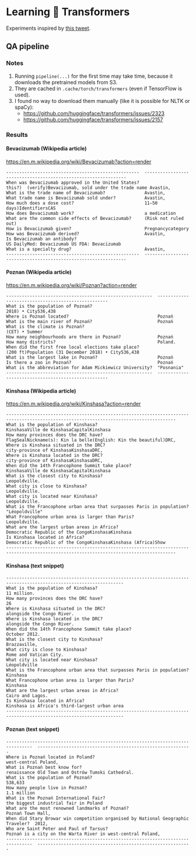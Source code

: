 # Learning 🤗 Transformers

Experiments inspired by [this tweet](https://twitter.com/jmcimula/status/1213623492807135234/photo/1).

## QA pipeline

### Notes

1. Running `pipeline(...)` for the first time may take time, because
   it downloads the pretrained models from S3.
2. They are cached in `.cache/torch/transformers` (even if TensorFlow is
   used).
3. I found no way to download them manually (like it is possible for NLTK
   or spaCy):
   - https://github.com/huggingface/transformers/issues/2323
   - https://github.com/huggingface/transformers/issues/2157

### Results

#### Bevacizumab (Wikipedia article)

https://en.m.wikipedia.org/wiki/Bevacizumab?action=render

    ---------------------------------------------------  ---------------------------------------------------------------
    When was Bevacizumab approved in the United States?  this?)  (verify)Bevacizumab, sold under the trade name Avastin,
    What is the trade name of Bevacizumab?               Avastin,
    What trade name is Bevacizumab sold under?           Avastin,
    How much does a dose cost?                           11–50 days)IdentifiersCAS
    How does Bevacizumab work?                           a medication
    What are the common side effects of Bevacizumab?     (Risk not ruled out)
    How is Bevacizumab given?                            Pregnancycategory
    How was Bevacizumab derived?                         Avastin,
    Is Bevacizumab an antibody?                          US DailyMed: Bevacizumab US FDA: Bevacizumab
    What is a specialty drug?                            Avastin,
    ---------------------------------------------------  ---------------------------------------------------------------

#### Poznan (Wikipedia article)

https://en.m.wikipedia.org/wiki/Poznan?action=render

    --------------------------------------------------------  ---------------------------------------------------
    What is the population of Poznań?                         2018) • City536,438
    Where is Poznań located?                                  Poznań
    What is the main river of Poznań?                         Poznań
    What is the climate is Poznań?                            (CET) • Summer
    How many neighbourhoods are there in Poznań?              Poznań
    How many districts?                                       Poland.
    When did the first free local elections take place?       (200 ft)Population (31 December 2018) • City536,438
    What is the largest lake in Poznań?                       Poznań
    Is there a zoo in Poznań?                                 Poznań
    What is the abbreviation for Adam Mickiewicz University?  "Posnania"
    --------------------------------------------------------  ---------------------------------------------------

#### Kinshasa (Wikipedia article)

https://en.m.wikipedia.org/wiki/Kinshasa?action=render

    ----------------------------------------------------------------------  -----------------------------------------------------------------
    What is the population of Kinshasa?                                     KinshasaVille de KinshasaCapitalKinshasa
    How many provinces does the DRC have?                                   FlagSealNickname(s): Kin la belle(English: Kin the beautiful)DRC,
    Where is Kinshasa situated in the DRC?                                  city-province of KinshasaKinshasaDRC,
    Where is Kinshasa located in the DRC?                                   city-province of KinshasaKinshasaDRC,
    When did the 14th Francophone Summit take place?                        KinshasaVille de KinshasaCapitalKinshasa
    What is the closest city to Kinshasa?                                   Leopoldville.
    What city is close to Kinshasa?                                         Leopoldville.
    What city is located near Kinshasa?                                     Leopoldville.
    What is the Francophone urban area that surpasses Paris in population?  "Léopoldville"
    What Francophone urban area is larger than Paris?                       Leopoldville.
    What are the largest urban areas in Africa?                             Democratic Republic of the CongoKinshasaKinshasa
    Is Kinshasa located in Africa?                                          Democratic Republic of the CongoKinshasaKinshasa (Africa)Show
    ----------------------------------------------------------------------  -----------------------------------------------------------------

#### Kinshasa (text snippet)

    ----------------------------------------------------------------------  ---------------------------------------------
    What is the population of Kinshasa?                                     11 million.
    How many provinces does the DRC have?                                   26
    Where is Kinshasa situated in the DRC?                                  alongside the Congo River.
    Where is Kinshasa located in the DRC?                                   alongside the Congo River.
    When did the 14th Francophone Summit take place?                        October 2012.
    What is the closest city to Kinshasa?                                   Brazzaville,
    What city is close to Kinshasa?                                         Rome and Vatican City.
    What city is located near Kinshasa?                                     Léopoldville
    What is the Francophone urban area that surpasses Paris in population?  Kinshasa
    What Francophone urban area is larger than Paris?                       Kinshasa
    What are the largest urban areas in Africa?                             Cairo and Lagos.
    Is Kinshasa located in Africa?                                          Kinshasa is Africa's third-largest urban area
    ----------------------------------------------------------------------  ---------------------------------------------

#### Poznan (text snippet)

    --------------------------------------------------------------------------------  -----------------------------------------------------------
    Where is Poznań located in Poland?                                                west-central Poland,
    What is Poznań best know for?                                                     renaissance Old Town and Ostrów Tumski Cathedral.
    What is the population of Poznań?                                                 538,633
    How many people live in Poznań?                                                   1.1 million
    What is the Poznań International Fair?                                            the biggest industrial fair in Poland
    What are the most renowned landmarks of Poznań?                                   Poznań Town Hall,
    When did Stary Browar win competition organised by National Geographic Traveler?  2012,
    Who are Saint Peter and Paul of Tarsus?                                           Poznań is a city on the Warta River in west-central Poland,
    --------------------------------------------------------------------------------  -----------------------------------------------------------
